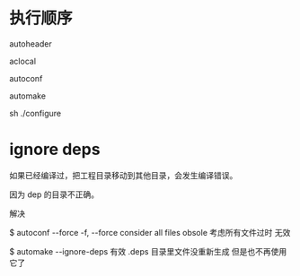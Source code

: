 
# 执行顺序

autoheader 

aclocal

autoconf

automake

sh ./configure


# ignore deps 

如果已经编译过，把工程目录移动到其他目录，会发生编译错误。

因为 dep 的目录不正确。

解决

$ autoconf --force
  -f, --force               consider all files obsole 考虑所有文件过时
无效

$ automake --ignore-deps
有效
.deps 目录里文件没重新生成 但是也不再使用它了
